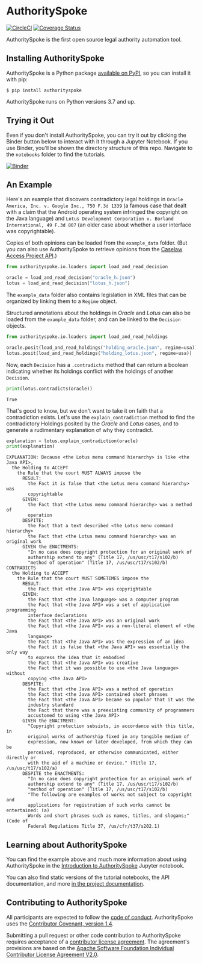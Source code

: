 # AuthoritySpoke

[![CircleCI](https://circleci.com/gh/mscarey/AuthoritySpoke.svg?style=svg)](https://circleci.com/gh/mscarey/AuthoritySpoke) [![Coverage Status](https://coveralls.io/repos/github/mscarey/AuthoritySpoke/badge.svg?branch=master)](https://coveralls.io/github/mscarey/AuthoritySpoke?branch=master)

AuthoritySpoke is the first open source legal authority automation tool.

## Installing AuthoritySpoke

AuthoritySpoke is a Python package [available on PyPI](https://pypi.org/project/AuthoritySpoke/), so you can install it with pip:

```
$ pip install authorityspoke
```

AuthoritySpoke runs on Python versions 3.7 and up.

## Trying it Out

Even if you don't install AuthoritySpoke, you can try it out by clicking the Binder button below to interact with it through a Jupyter Notebook. If you use Binder, you'll be shown the directory structure of this repo. Navigate to the `notebooks` folder to find the tutorials.

[![Binder](https://mybinder.org/badge_logo.svg)](https://mybinder.org/v2/gh/mscarey/AuthoritySpoke/master)

## An Example

Here's an example that discovers contradictory legal holdings in `Oracle America, Inc. v. Google Inc., 750 F.3d 1339` (a famous case that dealt with a claim that the Android operating system infringed the copyright on the Java language) and `Lotus Development Corporation v. Borland International, 49 F.3d 807` (an older case about whether a user interface was copyrightable).

Copies of both opinions can be loaded from the `example_data` folder. (But you can also use AuthoritySpoke to retrieve opinions from the [Caselaw Access Project API](https://api.case.law/v1/).)

```python
from authorityspoke.io.loaders import load_and_read_decision

oracle = load_and_read_decision("oracle_h.json")
lotus = load_and_read_decision("lotus_h.json")
```

The `example_data` folder also contains legislation in XML files that can be organized by linking them to a `Regime` object.

Structured annotations about the holdings in _Oracle_ and _Lotus_ can also be loaded from the `example_data` folder, and can be linked to the `Decision` objects.

```python
from authorityspoke.io.loaders import load_and_read_holdings

oracle.posit(load_and_read_holdings("holding_oracle.json", regime=usa))
lotus.posit(load_and_read_holdings("holding_lotus.json", regime=usa))
```

Now, each `Decision` has a `.contradicts` method that can return a boolean indicating whether its holdings conflict with the holdings of another `Decision`.

```python
print(lotus.contradicts(oracle))
```

```
True
```

That's good to know, but we don't want to take it on faith that a contradiction exists. Let's use the `explain_contradiction` method to find the contradictory Holdings posited by the _Oracle_ and _Lotus_ cases, and to generate a rudimentary explanation of why they contradict.

```python
explanation = lotus.explain_contradiction(oracle)
print(explanation)
```

```
EXPLANATION: Because <the Lotus menu command hierarchy> is like <the Java API>,
  the Holding to ACCEPT
    the Rule that the court MUST ALWAYS impose the
      RESULT:
        the Fact it is false that <the Lotus menu command hierarchy> was
        copyrightable
      GIVEN:
        the Fact that <the Lotus menu command hierarchy> was a method of
        operation
      DESPITE:
        the Fact that a text described <the Lotus menu command hierarchy>
        the Fact that <the Lotus menu command hierarchy> was an original work
      GIVEN the ENACTMENTS:
        "In no case does copyright protection for an original work of
        authorship extend to any" (Title 17, /us/usc/t17/s102/b)
        "method of operation" (Title 17, /us/usc/t17/s102/b)
CONTRADICTS
  the Holding to ACCEPT
    the Rule that the court MUST SOMETIMES impose the
      RESULT:
        the Fact that <the Java API> was copyrightable
      GIVEN:
        the Fact that <the Java language> was a computer program
        the Fact that <the Java API> was a set of application programming
        interface declarations
        the Fact that <the Java API> was an original work
        the Fact that <the Java API> was a non-literal element of <the Java
        language>
        the Fact that <the Java API> was the expression of an idea
        the Fact it is false that <the Java API> was essentially the only way
        to express the idea that it embodied
        the Fact that <the Java API> was creative
        the Fact that it was possible to use <the Java language> without
        copying <the Java API>
      DESPITE:
        the Fact that <the Java API> was a method of operation
        the Fact that <the Java API> contained short phrases
        the Fact that <the Java API> became so popular that it was the
        industry standard
        the Fact that there was a preexisting community of programmers
        accustomed to using <the Java API>
      GIVEN the ENACTMENT:
        "Copyright protection subsists, in accordance with this title, in
        original works of authorship fixed in any tangible medium of
        expression, now known or later developed, from which they can be
        perceived, reproduced, or otherwise communicated, either directly or
        with the aid of a machine or device." (Title 17, /us/usc/t17/s102/a)
      DESPITE the ENACTMENTS:
        "In no case does copyright protection for an original work of
        authorship extend to any" (Title 17, /us/usc/t17/s102/b)
        "method of operation" (Title 17, /us/usc/t17/s102/b)
        "The following are examples of works not subject to copyright and
        applications for registration of such works cannot be entertained: (a)
        Words and short phrases such as names, titles, and slogans;" (Code of
        Federal Regulations Title 37, /us/cfr/t37/s202.1)
```

## Learning about AuthoritySpoke

You can find the example above and much more information about using AuthoritySpoke in the [Introduction to AuthoritySpoke](notebooks/introduction.ipynb) Jupyter notebook.

You can also find static versions of the tutorial notebooks, the API documentation, and more [in the project documentation](https://authorityspoke.readthedocs.io/en/latest/).

## Contributing to AuthoritySpoke

All participants are expected to follow the [code of conduct](code_of_conduct.md). AuthoritySpoke uses the [Contributor Covenant, version 1.4](https://www.contributor-covenant.org/version/1/4/code-of-conduct.html).

Submitting a pull request or other code contribution to AuthoritySpoke requires acceptance of a [contributor license agreement](contributor_agreement.md). The agreement's provisions are based on the [Apache Software Foundation Individual Contributor License Agreement V2.0](http://www.apache.org/licenses/icla.pdf).
